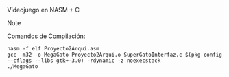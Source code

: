 Videojuego en NASM + C

> [!NOTE]
Comandos de Compilación: 
```
nasm -f elf Proyecto2Arqui.asm
gcc -m32 -o MegaGato Proyecto2Arqui.o SuperGatoInterfaz.c $(pkg-config --cflags --libs gtk+-3.0) -rdynamic -z noexecstack
./MegaGato
```
